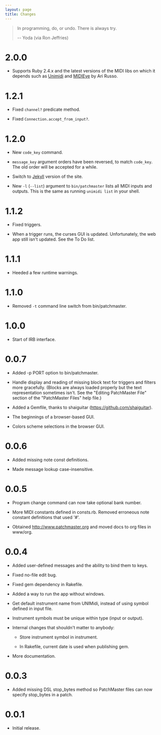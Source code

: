 ```yaml
---
layout: page
title: Changes
---
```


> In programming, do, or undo. There is always try.
>
> -- Yoda (via Ron Jeffries)

# 2.0.0

- Supports Ruby 2.4.x and the latest versions of the MIDI libs on which it
  depends such as [Unimidi](https://github.com/arirusso/unimidi]) and
  [MIDIEye](https://github.com/arirusso/midi-eye) by Ari Russo.

# 1.2.1

- Fixed `channel?` predicate method.

- Fixed `Connection.accept_from_input?`.

# 1.2.0

- New `code_key` command.

- `message_key` argument orders have been reversed, to match `code_key`. The
  old order will be accepted for a while.

- Switch to [Jekyll](http://jekyllrb.com/) version of the site.

- New `-l` (`--list`) argument to `bin/patchmaster` lists all MIDI inputs
  and outputs. This is the same as running `unimidi list` in your shell.

# 1.1.2

- Fixed triggers.

- When a trigger runs, the curses GUI is updated. Unfortunately, the web app
  still isn't updated. See the To Do list.

# 1.1.1

- Heeded a few runtime warnings.

# 1.1.0

- Removed `-t` command line switch from bin/patchmaster.

# 1.0.0

- Start of IRB interface.

# 0.0.7

- Added -p PORT option to bin/patchmaster.

- Handle display and reading of missing block text for triggers and filters
  more gracefully. (Blocks are always loaded properly but the text
  representation sometimes isn't. See the "Editing PatchMaster File" section
  of the "PatchMaster Files" help file.)

- Added a Gemfile, thanks to shaiguitar (https://github.com/shaiguitar).

- The beginnings of a browser-based GUI.

- Colors scheme selections in the browser GUI.

# 0.0.6

- Added missing note const definitions.

- Made message lookup case-insensitive.

# 0.0.5

- Program change command can now take optional bank number.

- More MIDI constants defined in consts.rb. Removed erroneous note constant
  definitions that used '#'.

- Obtained http://www.patchmaster.org and moved docs to org files in
  www/org.

# 0.0.4

- Added user-defined messages and the ability to bind them to keys.

- Fixed no-file edit bug.

- Fixed gem dependency in Rakefile.

- Added a way to run the app without windows.

- Get default instrument name from UNIMidi, instead of using symbol defined
  in input file.

- Instrument symbols must be unique within type (input or output).

- Internal changes that shouldn't matter to anybody:

  - Store instrument symbol in instrument.

  - In Rakefile, current date is used when publishing gem.

- More documentation.

# 0.0.3

- Added missing DSL stop_bytes method so PatchMaster files can now specify
  stop_bytes in a patch.

# 0.0.1

- Initial release.
